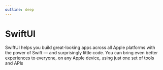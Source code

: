 ```yaml
---
outline: deep
---
```


# SwiftUI
SwiftUI helps you build great-looking apps across all Apple platforms with the power of Swift — and surprisingly little code.
You can bring even better experiences to everyone, on any Apple device, using just one set of tools and APIs

<script src="SwiftUI.md"></script>